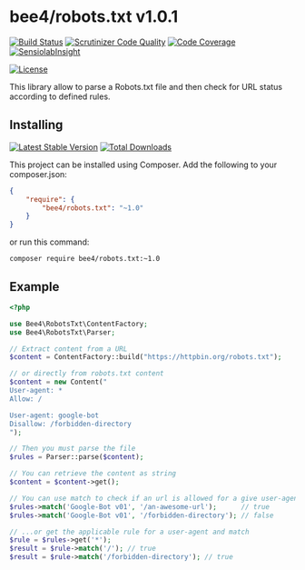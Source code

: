 bee4/robots.txt v1.0.1
======================

[![Build Status](https://img.shields.io/travis/bee4/robots.txt.svg?style=flat-square)](https://travis-ci.org/bee4/robots.txt)
[![Scrutinizer Code Quality](https://img.shields.io/scrutinizer/g/bee4/robots.txt.svg?style=flat-square)](https://scrutinizer-ci.com/g/bee4/robots.txt/?branch=develop)
[![Code Coverage](https://img.shields.io/scrutinizer/coverage/g/bee4/robots.txt.svg?style=flat-square)](https://scrutinizer-ci.com/g/bee4/robots.txt/)
[![SensiolabInsight](https://img.shields.io/sensiolabs/i/eeb48794-6ffb-4c54-8867-56c077d77008.svg?style=flat-square)](https://insight.sensiolabs.com/projects/eeb48794-6ffb-4c54-8867-56c077d77008)

[![License](https://img.shields.io/packagist/l/bee4/robots.txt.svg?style=flat-square)](https://packagist.org/packages/bee4/robots.txt)

This library allow to parse a Robots.txt file and then check for URL status according to defined rules.


Installing
----------
[![Latest Stable Version](https://img.shields.io/packagist/v/bee4/robots.txt.svg?style=flat-square)](https://packagist.org/packages/bee4/robots.txt)
[![Total Downloads](https://img.shields.io/packagist/dm/bee4/robots.txt.svg?style=flat-square)](https://packagist.org/packages/bee4/robots.txt)

This project can be installed using Composer. Add the following to your composer.json:

```JSON
{
    "require": {
        "bee4/robots.txt": "~1.0"
    }
}
```

or run this command:

```Shell
composer require bee4/robots.txt:~1.0
```

Example
-------

```PHP
<?php

use Bee4\RobotsTxt\ContentFactory;
use Bee4\RobotsTxt\Parser;

// Extract content from a URL
$content = ContentFactory::build("https://httpbin.org/robots.txt");

// or directly from robots.txt content
$content = new Content("
User-agent: *
Allow: /

User-agent: google-bot
Disallow: /forbidden-directory
");

// Then you must parse the file
$rules = Parser::parse($content);

// You can retrieve the content as string
$content = $content->get();

// You can use match to check if an url is allowed for a give user-agent...
$rules->match('Google-Bot v01', '/an-awesome-url');      // true
$rules->match('Google-Bot v01', '/forbidden-directory'); // false

// ...or get the applicable rule for a user-agent and match
$rule = $rules->get('*');
$result = $rule->match('/'); // true
$result = $rule->match('/forbidden-directory'); // true
```
